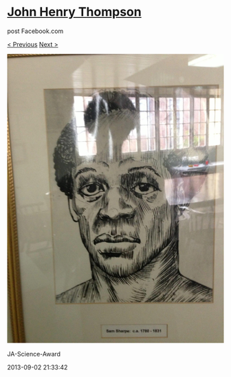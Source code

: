 # [John Henry Thompson](../README.md)
post Facebook.com

[< Previous](2013-09-02-33.md) [Next >](2013-09-02-35.md)

[![](../media/2013-09-02/JA-Science-Award-23.jpg)](../README.md)

JA-Science-Award

2013-09-02 21:33:42